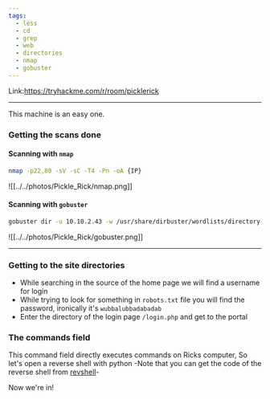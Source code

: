 ```yaml
---
tags:
  - less
  - cd
  - grep
  - web
  - directories
  - nmap
  - gobuster
---
```

Link:https://tryhackme.com/r/room/picklerick

---

This machine is an easy one.

### Getting the scans done


#### Scanning with `nmap`

```bash
nmap -p22,80 -sV -sC -T4 -Pn -oA {IP}
```
![[../../photos/Pickle_Rick/nmap.png]]

#### Scanning with `gobuster`
```bash
gobuster dir -u 10.10.2.43 -w /usr/share/dirbuster/wordlists/directory-list-2.3-medium.txt
```
 ![[../../photos/Pickle_Rick/gobuster.png]]

---

### Getting to the site directories

- While searching in the source of the home page we will find a username for login
- While trying to look for something in `robots.txt` file you will find the password, ironically it's `wubbalubbadabadab`
- Enter the directory of the login page `/login.php` and get to the portal

### The commands field

This command field directly executes commands on Ricks computer, So let's open a reverse shell with python -Note that you can get the code of the reverse shell from [revshell](https://www.revshells.com/)-

Now we're in! 